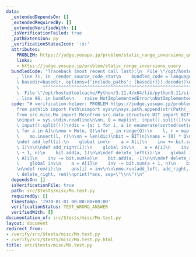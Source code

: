 ```yaml
---
data:
  _extendedDependsOn: []
  _extendedRequiredBy: []
  _extendedVerifiedWith: []
  _isVerificationFailed: true
  _pathExtension: py
  _verificationStatusIcon: ':x:'
  attributes:
    PROBLEM: https://judge.yosupo.jp/problem/static_range_inversions_query
    links:
    - https://judge.yosupo.jp/problem/static_range_inversions_query
  bundledCode: "Traceback (most recent call last):\n  File \"/opt/hostedtoolcache/Python/3.11.4/x64/lib/python3.11/site-packages/onlinejudge_verify/documentation/build.py\"\
    , line 71, in _render_source_code_stat\n    bundled_code = language.bundle(stat.path,\
    \ basedir=basedir, options={'include_paths': [basedir]}).decode()\n          \
    \         ^^^^^^^^^^^^^^^^^^^^^^^^^^^^^^^^^^^^^^^^^^^^^^^^^^^^^^^^^^^^^^^^^^^^^^^^^^^^^^^^^\n\
    \  File \"/opt/hostedtoolcache/Python/3.11.4/x64/lib/python3.11/site-packages/onlinejudge_verify/languages/python.py\"\
    , line 96, in bundle\n    raise NotImplementedError\nNotImplementedError\n"
  code: "# verification-helper: PROBLEM https://judge.yosupo.jp/problem/static_range_inversions_query\n\
    from pathlib import Path\nimport sys\n\nsys.path.append(str(Path(__file__).resolve().parent.parent.parent.parent))\n\
    from src.misc.Mo import Mo\nfrom src.data_structure.BIT import BIT\nimport sys\n\
    \ninput = sys.stdin.readline\n\nn, Q = map(int, input().split())\nA = list(map(int,\
    \ input().split()))\ndic = {a: i for i, a in enumerate(sorted(set(A)))}\nA = [dic[a]\
    \ for a in A]\n\nmo = Mo(n, Q)\nfor _ in range(Q):\n    l, r = map(int, input().split())\n\
    \    mo.insert(l, r)\n\nn = len(dic)\nbit = BIT(n)\nans = [0] * Q\ninv = 0\n\n\
    \ndef add_left(i):\n    global inv\n    a = A[i]\n    inv += bit.sum(a)\n    bit.add(a,\
    \ 1)\n\n\ndef add_right(i):\n    global inv\n    a = A[i]\n    inv += bit.sum(a\
    \ + 1, n)\n    bit.add(a, 1)\n\n\ndef delete_left(i):\n    global inv\n    a =\
    \ A[i]\n    inv -= bit.sum(a)\n    bit.add(a, -1)\n\n\ndef delete_right(i):\n\
    \    global inv\n    a = A[i]\n    inv -= bit.sum(a + 1, n)\n    bit.add(a, -1)\n\
    \n\ndef rem(i):\n    ans[i] = inv\n\n\nmo.run(add_left, add_right, delete_left,\
    \ delete_right, rem)\nprint(*ans, sep=\"\\n\")\n"
  dependsOn: []
  isVerificationFile: true
  path: src/$tests/misc/Mo.test.py
  requiredBy: []
  timestamp: '1970-01-01 00:00:00+00:00'
  verificationStatus: TEST_WRONG_ANSWER
  verifiedWith: []
documentation_of: src/$tests/misc/Mo.test.py
layout: document
redirect_from:
- /verify/src/$tests/misc/Mo.test.py
- /verify/src/$tests/misc/Mo.test.py.html
title: src/$tests/misc/Mo.test.py
---
```

